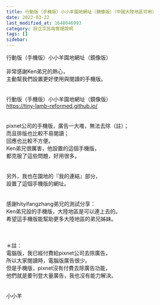```yaml
---
title: 行動版（手機版）小小羊園地網址（鏡像版）（中國大陸地區可用）
date: 2022-03-22
last_modified_at: 1648046993
category: 設立宗旨與管理說明
tags: []
sidebar: 
---
```


<div>行動版（手機版）小小羊園地網址（鏡像版）</div>
<div> </div>
<div>非常感謝Ken弟兄的熱心，</div>
<div>主動幫我們設置更好使用與閱讀的手機版。</div>
<div> </div>
<div> </div>
<div>行動版（手機版）小小羊園地網址（鏡像版）</div>
<div><a href="https://tiny-lamb-reformed.github.io/" target="_blank">https://tiny-lamb-reformed.github.io/</a></div>
<div> </div>
<div> </div>
<div>pixnet公司的手機版，廣告一大堆，無法去除（註）；</div>
<div>而且排版也比較不易閱讀；</div>
<div>回應也比較不方便。</div>
<div>Ken弟兄很厲害，他設置的這個手機版，</div>
<div>都克服了這些問題，好用很多。</div>
<div> </div>
<div> </div>
<div>另外，我也在園地的『我的連結』部分，</div>
<div>設置了這個手機版的網址。</div>
<div> </div>
<div> </div>
<div>感謝hityifangzhang弟兄的測試分享：<br/>
Ken弟兄設的手機版，大陸地區是可以連上去的。<br/>
希望這手機版能幫助更多大陸地區的弟兄姊妹。</div>
<div> </div>
<div> </div>
<div> </div>
<div>＊註：</div>
<div>電腦版，我已經付費給pixnet公司去除廣告，</div>
<div>所以大家閱讀時，電腦版廣告很少。</div>
<div>但是手機版，pixnet沒有付費去除廣告功能，</div>
<div>他們就是要刊登大量廣告，我也沒有能力解決。</div>
<div> </div>
<div> </div>
<div>小小羊</div>
<div> </div>
